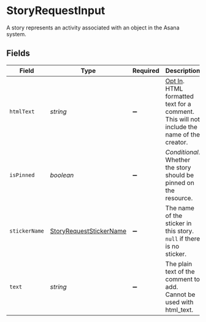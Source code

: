 # StoryRequestInput

A story represents an activity associated with an object in the Asana system.


## Fields

| Field                                                                                                                   | Type                                                                                                                    | Required                                                                                                                | Description                                                                                                             | Example                                                                                                                 |
| ----------------------------------------------------------------------------------------------------------------------- | ----------------------------------------------------------------------------------------------------------------------- | ----------------------------------------------------------------------------------------------------------------------- | ----------------------------------------------------------------------------------------------------------------------- | ----------------------------------------------------------------------------------------------------------------------- |
| `htmlText`                                                                                                              | *string*                                                                                                                | :heavy_minus_sign:                                                                                                      | [Opt In](/docs/input-output-options). HTML formatted text for a comment. This will not include the name of the creator. | <body>This is a comment.</body>                                                                                         |
| `isPinned`                                                                                                              | *boolean*                                                                                                               | :heavy_minus_sign:                                                                                                      | *Conditional*. Whether the story should be pinned on the resource.                                                      | false                                                                                                                   |
| `stickerName`                                                                                                           | [StoryRequestStickerName](../../models/shared/storyrequeststickername.md)                                               | :heavy_minus_sign:                                                                                                      | The name of the sticker in this story. `null` if there is no sticker.                                                   | dancing_unicorn                                                                                                         |
| `text`                                                                                                                  | *string*                                                                                                                | :heavy_minus_sign:                                                                                                      | The plain text of the comment to add. Cannot be used with html_text.                                                    | This is a comment.                                                                                                      |